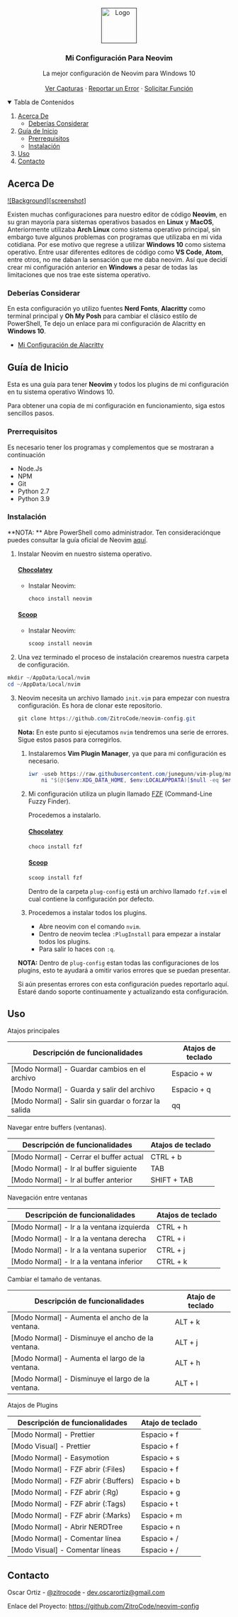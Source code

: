 <p align="center">
  <a href="">
    <img src="https://upload.wikimedia.org/wikipedia/commons/thumb/0/07/Neovim-mark-flat.svg/1200px-Neovim-mark-flat.svg.png" alt="Logo" width="80" height="80">
  </a>

  <h3 align="center">Mi Configuración Para Neovim</h3>

  <p align="center">
    La mejor configuración de Neovim para Windows 10
    <br />
    <br />
    <a href="https://github.com/ZitroCode/neovim-config/tree/master/image">Ver Capturas</a>
    ·
    <a href="https://github.com/ZitroCode/neovim-config/issues">Reportar un Error</a>
    ·
    <a href="https://github.com/ZitroCode/neovim-config/issues">Solicitar Función</a>
  </p>

<details open="open">
  <summary>Tabla de Contenidos</summary>
  <ol>
    <li>
      <a href="#acerca-de">Acerca De</a>
      <ul>
        <li><a href="#deberías-considerar">Deberías Considerar</a></li>
      </ul>
    </li>
    <li>
      <a href="#guía-de-inicio">Guía de Inicio</a>
      <ul>
        <li><a href="#prerrequisitos">Prerrequisitos</a></li>
        <li><a href="#instalación">Instalación</a></li>
      </ul>
    </li>
    <li><a href="#uso">Uso</a></li>
    <li><a href="#contacto">Contacto</a></li>
  </ol>
</details>

## Acerca De

[![Background][screenshot]](./image/image1.jpg)

Existen muchas configuraciones para nuestro editor de código **Neovim**, en su gran mayoría para sistemas operativos basados en **Linux** y **MacOS**, Anteriormente utilizaba **Arch Linux** como sistema operativo principal, sin embargo tuve algunos problemas con programas que utilizaba en mi vida cotidiana. Por ese motivo que regrese a utilizar **Windows 10** como sistema operativo. Entre usar diferentes editores de código como **VS Code**, **Atom**, entre otros, no me daban la sensación que me daba neovim. Así que decidí crear mi configuración anterior en **Windows** a pesar de todas las limitaciones que nos trae este sistema operativo.

### Deberías Considerar

En esta configuración yo utilizo fuentes **Nerd Fonts**, **Alacritty** como terminal principal y **Oh My Posh** para cambiar el clásico estilo de PowerShell, Te dejo un enlace para mi configuración de Alacritty en **Windows 10**.

- [Mi Configuración de Alacritty](https://github.com/ZitroCode/alacritty-config)

## Guía de Inicio

Esta es una guía para tener **Neovim** y todos los plugins de mi configuración en tu sistema operativo Windows 10.

Para obtener una copia de mi configuración en funcionamiento, siga estos sencillos pasos.

### Prerrequisitos

Es necesario tener los programas y complementos que se mostraran a continuación

- Node.Js
- NPM
- Git
- Python 2.7
- Python 3.9

### Instalación

**NOTA: ** Abre PowerShell como administrador. Ten consideraciónque puedes consultar la guía oficial de Neovim [aquí](https://github.com/neovim/neovim/wiki/Installing-Neovim).

1. Instalar Neovim en nuestro sistema operativo.

   #### [Chocolatey](https://chocolatey.org/)

   - Instalar Neovim:

     ```powershell
     choco install neovim
     ```

   #### [Scoop](https://scoop.sh/)

   - Instalar Neovim:

     ```powershell
     scoop install neovim
     ```

2. Una vez terminado el proceso de instalación crearemos nuestra carpeta de configuración.

```powershell
mkdir ~/AppData/Local/nvim
cd ~/AppData/Local/nvim
```

3. Neovim necesita un archivo llamado `init.vim` para empezar con nuestra configuración. Es hora de clonar este repositorio.

   ```powershell
   git clone https://github.com/ZitroCode/neovim-config.git
   ```

   **Nota:** En este punto si ejecutamos `nvim` tendremos una serie de errores. Sigue estos pasos para corregirlos.

   1. Instalaremos **Vim Plugin Manager**, ya que para mi configuración es necesario.

      ```powershell
      iwr -useb https://raw.githubusercontent.com/junegunn/vim-plug/master/plug.vim |`
          ni "$(@($env:XDG_DATA_HOME, $env:LOCALAPPDATA)[$null -eq $env:XDG_DATA_HOME])/nvim-data/site/autoload/plug.vim" -Force
      ```

   2. Mi configuración utiliza un plugin llamado [FZF](https://github.com/junegunn/fzf) (Command-Line Fuzzy Finder).

      Procedemos a instalarlo.

      #### [Chocolatey](https://chocolatey.org/)

      ```powershell
      choco install fzf
      ```

      #### [Scoop](https://scoop.sh/)

      ```powershell
      scoop install fzf
      ```

      Dentro de la carpeta `plug-config` está un archivo llamado `fzf.vim` el cual contiene la configuración por defecto.

   3. Procedemos a instalar todos los plugins.

      - Abre neovim con el comando `nvim`.
      - Dentro de neovim teclea `:PlugInstall` para empezar a instalar todos los plugins.
      - Para salir lo haces con `:q`.

   **NOTA:** Dentro de `plug-config` estan todas las configuraciones de los plugins, esto te ayudará a omitir varios errores que se puedan presentar.

   Si aún presentas errores con esta configuración puedes reportarlo aquí. Estaré dando soporte continuamente y actualizando esta configuración.

## Uso

Atajos principales

| Descripción de funcionalidades                       | Atajos de teclado |
| ---------------------------------------------------- | ----------------- |
| [Modo Normal] - Guardar cambios en el archivo        | Espacio + w       |
| [Modo Normal] - Guarda y salir del archivo           | Espacio + q       |
| [Modo Normal] - Salir sin guardar o forzar la salida | qq                |

Navegar entre buffers (ventanas).

| Descripción de funcionalidades          | Atajos de teclado |
| --------------------------------------- | ----------------- |
| [Modo Normal] - Cerrar el buffer actual | CTRL + b          |
| [Modo Normal] - Ir al buffer siguiente  | TAB               |
| [Modo Normal] - Ir al buffer anterior   | SHIFT + TAB       |

Navegación entre ventanas

| Descripción de funcionalidades            | Atajos de teclado |
| ----------------------------------------- | ----------------- |
| [Modo Normal] - Ir a la ventana izquierda | CTRL + h          |
| [Modo Normal] - Ir a la ventana derecha   | CTRL + i          |
| [Modo Normal] - Ir a la ventana superior  | CTRL + j          |
| [Modo Normal] - Ir a la ventana inferior  | CTRL + k          |

Cambiar el tamaño de ventanas.

| Descripción de funcionalidades                    | Atajo de teclado |
| ------------------------------------------------- | ---------------- |
| [Modo Normal] - Aumenta el ancho de la ventana.   | ALT + k          |
| [Modo Normal] - Disminuye el ancho de la ventana. | ALT + j          |
| [Modo Normal] - Aumenta el largo de la ventana.   | ALT + h          |
| [Modo Normal] - Disminuye el largo de la ventana. | ALT + l          |

Atajos de Plugins

| Descripción de funcionalidades       | Atajo de teclado |
| ------------------------------------ | ---------------- |
| [Modo Normal] - Prettier             | Espacio + f      |
| [Modo Visual] - Prettier             | Espacio + f      |
| [Modo Normal] - Easymotion           | Espacio + s      |
| [Modo Normal] - FZF abrir (:Files)   | Espacio + f      |
| [Modo Normal] - FZF abrir (:Buffers) | Espacio + b      |
| [Modo Normal] - FZF abrir (:Rg)      | Espacio + g      |
| [Modo Normal] - FZF abrir (:Tags)    | Espacio + t      |
| [Modo Normal] - FZF abrir (:Marks)   | Espacio + m      |
| [Modo Normal] - Abrir NERDTree       | Espacio + n      |
| [Modo Normal] - Comentar línea       | Espacio + /      |
| [Modo Visual] - Comentar líneas      | Espacio + /      |

## Contacto

Oscar Ortiz - [@zitrocode](https://www.instagram.com/zitrocode/) - dev.oscarortiz@gmail.com

Enlace del Proyecto: https://github.com/ZitroCode/neovim-config
